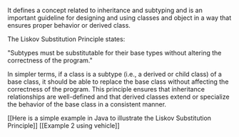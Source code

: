 It defines a concept related to inheritance and subtyping and is an important guideline for designing and using classes and object in a way that ensures proper behavior or derived class.

The Liskov Substitution Principle states:

"Subtypes must be substitutable for their base types without altering the correctness of the program."

In simpler terms, if a class is a subtype (i.e., a derived or child class) of a base class, it should be able to replace the base class without affecting the correctness of the program. This principle ensures that inheritance relationships are well-defined and that derived classes extend or specialize the behavior of the base class in a consistent manner.

[[Here is a simple example in Java to illustrate the Liskov Substitution Principle]]
[[Example 2 using vehicle]]